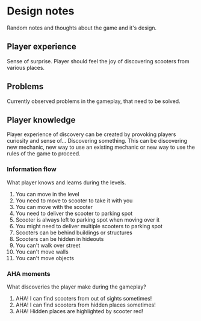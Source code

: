 # Design notes

Random notes and thoughts about the game and it's design.

## Player experience

Sense of surprise. Player should feel the joy of discovering scooters from various places.

## Problems

Currently observed problems in the gameplay, that need to be solved.

## Player knowledge

Player experience of discovery can be created by provoking players curiosity and sense of... Discovering something. This can be discovering new mechanic, new way to use an existing mechanic or new way to use the rules of the game to proceed.

### Information flow

What player knows and learns during the levels.

1. You can move in the level
2. You need to move to scooter to take it with you
3. You can move with the scooter
4. You need to deliver the scooter to parking spot
5. Scooter is always left to parking spot when moving over it
6. You might need to deliver multiple scooters to parking spot
7. Scooters can be behind buildings or structures
8. Scooters can be hidden in hideouts
9. You can't walk over street
10. You can't move walls
11. You can't move objects

### AHA moments

What discoveries the player make during the gameplay?

1. AHA! I can find scooters from out of sights sometimes!
2. AHA! I can find scooters from hidden places sometimes!
3. AHA! Hidden places are highlighted by scooter red!
